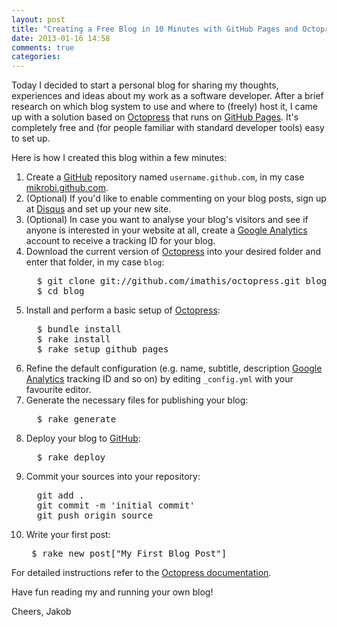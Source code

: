 ```yaml
---
layout: post
title: "Creating a Free Blog in 10 Minutes with GitHub Pages and Octopress"
date: 2013-01-16 14:58
comments: true
categories:
---
```

Today I decided to start a personal blog for sharing my thoughts, experiences and ideas about my work as a software developer. After a brief research on which blog system to use and where to (freely) host it, I came up with a solution based on [Octopress](http://octopress.org) that runs on [GitHub Pages](http://pages.github.com). It's completely free and (for people familiar with standard developer tools) easy to set up.

<!-- more -->

Here is how I created this blog within a few minutes:

1.  Create a [GitHub](http://www.github.com "GitHub") repository named `username.github.com`, in my case [mikrobi.github.com](http://mikrobi.github.com "Blog of Jakob Class").
2.  (Optional) If you'd like to enable commenting on your blog posts, sign up at [Disqus](http://disqus.com) and set up your new site.
3.  (Optional) In case you want to analyse your blog's visitors and see if anyone is interested in your website at all, create a [Google Analytics](https://www.google.com/analytics) account to receive a tracking ID for your blog.
4.  Download the current version of [Octopress](http://octopress.org) into your desired folder and enter that folder, in my case `blog`:
    <pre>
      $ git clone git://github.com/imathis/octopress.git blog
      $ cd blog
    </pre>
5.  Install and perform a basic setup of [Octopress](http://octopress.org):
    <pre>
      $ bundle install
      $ rake install
      $ rake setup_github_pages
    </pre>
6.  Refine the default configuration (e.g. name, subtitle, description [Google Analytics](https://www.google.com/analytics) tracking ID and so on) by editing `_config.yml` with your favourite editor.
7.  Generate the necessary files for publishing your blog:
    <pre>
      $ rake generate
    </pre>
8.  Deploy your blog to [GitHub](http://www.github.com "GitHub"):
    <pre>
      $ rake deploy
    </pre>
9.  Commit your sources into your repository:
    <pre>
      git add .
      git commit -m 'initial commit'
      git push origin source
    </pre>
10.   Write your first post:
    <pre>
      $ rake new_post["My First Blog Post"]
    </pre>

For detailed instructions refer to the [Octopress documentation](http://octopress.org/docs).

Have fun reading my and running your own blog!

Cheers, Jakob